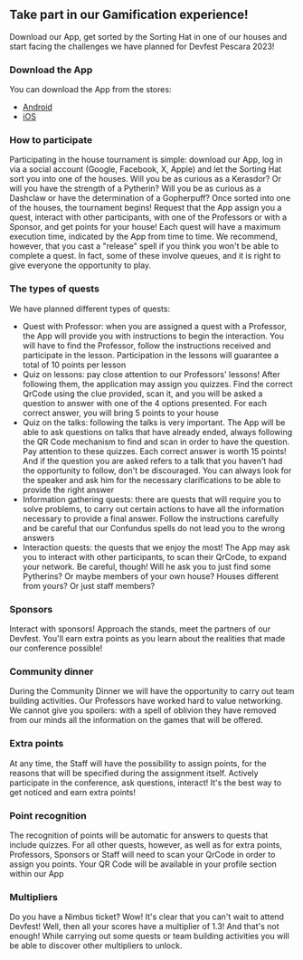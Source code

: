 ## Take part in our Gamification experience!
Download our App, get sorted by the Sorting Hat in one of our houses and start facing the challenges we have planned for Devfest Pescara 2023!

### Download the App
You can download the App from the stores:
- [Android](https://play.google.com/store/apps/details?id=it.gdgpescara.filch)
- [iOS](https://apps.apple.com/us/app/devfest-pescara-2023/id6471958039)

### How to participate
Participating in the house tournament is simple: download our App, log in via a social account (Google, Facebook, X, Apple) and let the Sorting Hat sort you into one of the houses.
Will you be as curious as a Kerasdor? Or will you have the strength of a Pytherin? Will you be as curious as a Dashclaw or have the determination of a Gopherpuff?
Once sorted into one of the houses, the tournament begins! Request that the App assign you a quest, interact with other participants, with one of the Professors or with a Sponsor, and get points for your house! Each quest will have a maximum execution time, indicated by the App from time to time.
We recommend, however, that you cast a "release" spell if you think you won't be able to complete a quest. In fact, some of these involve queues, and it is right to give everyone the opportunity to play.

### The types of quests
We have planned different types of quests:
- Quest with Professor: when you are assigned a quest with a Professor, the App will provide you with instructions to begin the interaction. You will have to find the Professor, follow the instructions received and participate in the lesson. Participation in the lessons will guarantee a total of 10 points per lesson
- Quiz on lessons: pay close attention to our Professors' lessons! After following them, the application may assign you quizzes. Find the correct QrCode using the clue provided, scan it, and you will be asked a question to answer with one of the 4 options presented. For each correct answer, you will bring 5 points to your house
- Quiz on the talks: following the talks is very important. The App will be able to ask questions on talks that have already ended, always following the QR Code mechanism to find and scan in order to have the question. Pay attention to these quizzes. Each correct answer is worth 15 points! And if the question you are asked refers to a talk that you haven't had the opportunity to follow, don't be discouraged. You can always look for the speaker and ask him for the necessary clarifications to be able to provide the right answer
- Information gathering quests: there are quests that will require you to solve problems, to carry out certain actions to have all the information necessary to provide a final answer. Follow the instructions carefully and be careful that our Confundus spells do not lead you to the wrong answers
- Interaction quests: the quests that we enjoy the most! The App may ask you to interact with other participants, to scan their QrCode, to expand your network. Be careful, though! Will he ask you to just find some Pytherins? Or maybe members of your own house? Houses different from yours? Or just staff members?

### Sponsors
Interact with sponsors! Approach the stands, meet the partners of our Devfest. You'll earn extra points as you learn about the realities that made our conference possible!

### Community dinner
During the Community Dinner we will have the opportunity to carry out team building activities. Our Professors have worked hard to value networking. We cannot give you spoilers: with a spell of oblivion they have removed from our minds all the information on the games that will be offered.

### Extra points
At any time, the Staff will have the possibility to assign points, for the reasons that will be specified during the assignment itself. Actively participate in the conference, ask questions, interact! It's the best way to get noticed and earn extra points!

### Point recognition
The recognition of points will be automatic for answers to quests that include quizzes. For all other quests, however, as well as for extra points, Professors, Sponsors or Staff will need to scan your QrCode in order to assign you points. Your QR Code will be available in your profile section within our App

### Multipliers
Do you have a Nimbus ticket? Wow! It's clear that you can't wait to attend Devfest! Well, then all your scores have a multiplier of 1.3!
And that's not enough! While carrying out some quests or team building activities you will be able to discover other multipliers to unlock.